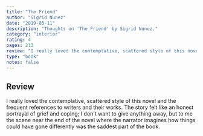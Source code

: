 ```yaml
---
title: "The Friend"
author: "Sigrid Nunez"
date: "2019-03-11"
description: "Thoughts on 'The Friend' by Sigrid Nunez."
category: "interior"
rating: 4
pages: 213
review: "I really loved the contemplative, scattered style of this novel and the frequent references to writers and their works. The story felt like an honest portrayal of grief and coping; I don't want to give anything away, but to me the scene near the end of the novel where the narrator imagines how things could have gone differently was the saddest part of the book."
type: "book"
notes: false
---
```


## Review

I really loved the contemplative, scattered style of this novel and the frequent references to writers and their works. The story felt like an honest portrayal of grief and coping; I don't want to give anything away, but to me the scene near the end of the novel where the narrator imagines how things could have gone differently was the saddest part of the book.
